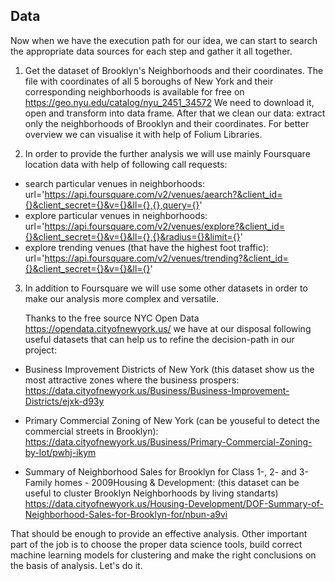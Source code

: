 ## Data

Now when we have the execution path for our idea, we can start to search the appropriate data sources for each step and gather it all together. 

1. Get the dataset of Brooklyn's Neighborhoods and their coordinates.
   The file with coordinates of all 5 boroughs of New York and their corresponding neighborhoods is available for free on                    https://geo.nyu.edu/catalog/nyu_2451_34572
   We need to download it, open and transform into data frame.
   After that we clean our data: extract only the neighborhoods of Brooklyn and their coordinates. 
   For better overview we can visualise it with help of Folium Libraries.
   
  2. In order to provide the further analysis we will use mainly Foursquare location data with help of following call requests:
  - search particular venues in neighborhoods: 
      url='https://api.foursquare.com/v2/venues/aearch?&client_id={}&client_secret={}&v={}&ll={},{},query={}'
  - explore particular venues in neighborhoods: 
      url='https://api.foursquare.com/v2/venues/explore?&client_id={}&client_secret={}&v={}&ll={},{}&radius={}&limit={}'
  - explore trending venues (that have the highest foot traffic): 
    url='https://api.foursquare.com/v2/venues/trending?&client_id={}&client_secret={}&v={}&ll={}'
    
   3. In addition to Foursquare we will use some other datasets in order to make our analysis more complex and versatile.
   
      Thanks to the free source NYC Open Data https://opendata.cityofnewyork.us/ we have at our disposal following useful datasets that can help us to refine the decision-path in our project:
      
      
   -  Business Improvement Districts of New York 
   (this dataset show us the most attractive zones where the business prospers:
      https://data.cityofnewyork.us/Business/Business-Improvement-Districts/ejxk-d93y
      
     
   - Primary Commercial Zoning of New York 
   (can be youseful to detect the commercial streets in Brooklyn):
      https://data.cityofnewyork.us/Business/Primary-Commercial-Zoning-by-lot/pwhj-ikym
      
      
   - Summary of Neighborhood Sales for Brooklyn for Class 1-, 2- and 3-Family homes - 2009Housing & Development:
      (this dataset can be useful to cluster Brooklyn Neighborhoods by living standarts)
      https://data.cityofnewyork.us/Housing-Development/DOF-Summary-of-Neighborhood-Sales-for-Brooklyn-for/nbun-a9vi
   
That should be enough to provide an effective analysis. Other important part of the job is to choose the proper data science tools, build correct machine learning models for clustering and make the right conclusions on the basis of analysis.
Let's do it.
